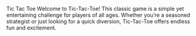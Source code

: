Tic Tac Toe
Welcome to Tic-Tac-Toe! This classic game is a simple yet entertaining challenge for players of all ages. Whether you’re a seasoned strategist or just looking for a quick diversion, Tic-Tac-Toe offers endless fun and excitement.

